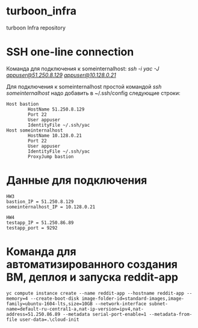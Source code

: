 # turboon_infra
turboon Infra repository

# SSH one-line connection
Команда для подключения к someinternalhost: *ssh -i yac -J appuser@51.250.8.129 appuser@10.128.0.21*

Для подключения к someinternalhost простой командой *ssh someinternalhost* надо добавить в ~/.ssh/config следующие строки:

```
Host bastion
        HostName 51.250.8.129
        Port 22
        User appuser
        IdentityFile ~/.ssh/yac
Host someinternalhost
        HostName 10.128.0.21
        Port 22
        User appuser
        IdentityFile ~/.ssh/yac
        ProxyJump bastion
```
# Данные для подключения
```
HW3
bastion_IP = 51.250.8.129
someinternalhost_IP = 10.128.0.21

HW4
testapp_IP = 51.250.86.89
testapp_port = 9292
```

# Команда для автоматизированного создания ВМ, деплоя и запуска reddit-app

```
yc compute instance create --name reddit-app --hostname reddit-app --memory=4 --create-boot-disk image-folder-id=standard-images,image-family=ubuntu-1604-lts,size=10GB --network-interface subnet-name=default-ru-central1-a,nat-ip-version=ipv4,nat-address=51.250.86.89 --metadata serial-port-enable=1 --metadata-from-file user-data=.\cloud-init
```

